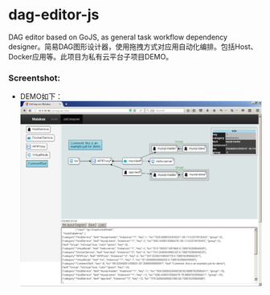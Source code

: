 # dag-editor-js
DAG editor based on GoJS, as general task workflow dependency designer。简易DAG图形设计器，使用拖拽方式对应用自动化编排。包括Host、Docker应用等。此项目为私有云平台子项目DEMO。


### Screentshot:
* DEMO如下：
![image](job-composer.png)  
